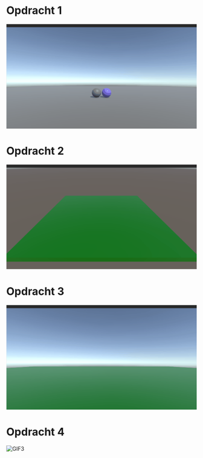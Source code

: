 # Opdracht 1
<img src = "https://github.com/ghostbusterbob/M5Prog/blob/main/GIF1.gif">

# Opdracht 2
<img src = "https://github.com/ghostbusterbob/M5Prog/blob/main/GIF2.gif">

# Opdracht 3
<img src = "https://github.com/ghostbusterbob/M5Prog/blob/main/GIF3.gif">

# Opdracht 4
![GIF3](https://github.com/user-attachments/assets/f5fe7900-b082-4765-a972-bb71ce3dd79d)
